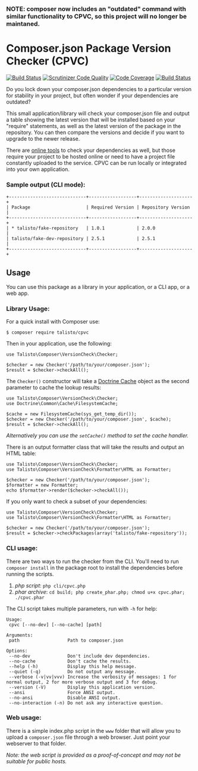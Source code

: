 ### NOTE: composer now includes an "outdated" command with similar functionality to CPVC, so this project will no longer be maintaned.
Composer.json Package Version Checker (CPVC)
============================================

[![Build Status](https://travis-ci.org/talisto/cpvc.svg?branch=master)](https://travis-ci.org/talisto/cpvc)
[![Scrutinizer Code Quality](https://scrutinizer-ci.com/g/talisto/cpvc/badges/quality-score.png?b=master)](https://scrutinizer-ci.com/g/talisto/cpvc/?branch=master)
[![Code Coverage](https://scrutinizer-ci.com/g/talisto/cpvc/badges/coverage.png?b=master)](https://scrutinizer-ci.com/g/talisto/cpvc/?branch=master)
[![Build Status](https://scrutinizer-ci.com/g/talisto/cpvc/badges/build.png?b=master)](https://scrutinizer-ci.com/g/talisto/cpvc/build-status/master)

Do you lock down your composer.json dependencies to a particular version for stability in your project,
but often wonder if your dependencies are outdated?

This small application/library will check your composer.json file and output a table showing the latest version
that will be installed based on your "require" statements, as well as the latest version of the package in the
repository.  You can then compare the versions and decide if you want to upgrade to the newer release.

There are [online tools](https://www.versioneye.com) to check your dependencies as well, but those require
your project to be hosted online or need to have a project file constantly uploaded to the service.
CPVC can be run locally or integrated into your own application.

### Sample output (CLI mode):

    +-----------------------------+------------------+--------------------+
    | Package                     | Required Version | Repository Version |
    +-----------------------------+------------------+--------------------+
    | * talisto/fake-repository   | 1.0.1            | 2.0.0              |
    | talisto/fake-dev-repository | 2.5.1            | 2.5.1              |
    +-----------------------------+------------------+--------------------+

Usage
-----

You can use this package as a library in your application, or a CLI app, or a web app.

### Library Usage:

For a quick install with Composer use:

    $ composer require talisto/cpvc

Then in your application, use the following:

    use Talisto\Composer\VersionCheck\Checker;

    $checker = new Checker('/path/to/your/composer.json');
    $result = $checker->checkAll();

The `Checker()` constructor will take a [Doctrine Cache](https://github.com/doctrine/cache) object as the second
parameter to cache the lookup results:

    use Talisto\Composer\VersionCheck\Checker;
    use Doctrine\Common\Cache\FilesystemCache;

    $cache = new FilesystemCache(sys_get_temp_dir());
    $checker = new Checker('/path/to/your/composer.json', $cache);
    $result = $checker->checkAll();

*Alternatively you can use the `setCache()` method to set the cache handler.*

There is an output formatter class that will take the results and output an HTML table:

    use Talisto\Composer\VersionCheck\Checker;
    use Talisto\Composer\VersionCheck\Formatter\HTML as Formatter;

    $checker = new Checker('/path/to/your/composer.json');
    $formatter = new Formatter;
    echo $formatter->render($checker->checkAll());

If you only want to check a subset of your dependencies:

    use Talisto\Composer\VersionCheck\Checker;
    use Talisto\Composer\VersionCheck\Formatter\HTML as Formatter;

    $checker = new Checker('/path/to/your/composer.json');
    $result = $checker->checkPackages(array('talisto/fake-repository'));

### CLI usage:

There are two ways to run the checker from the CLI.  You'll need to run `composer install` in the package root
to install the dependencies before running the scripts.

1.  *php script*:
    `php cli/cpvc.php`
2.  *phar archive*:
    `cd build; php create_phar.php; chmod u+x cpvc.phar; ./cpvc.phar`

The CLI script takes multiple parameters, run with `-h` for help:

    Usage:
     cpvc [--no-dev] [--no-cache] [path]

    Arguments:
     path                  Path to composer.json

    Options:
     --no-dev              Don't include dev dependencies.
     --no-cache            Don't cache the results.
     --help (-h)           Display this help message.
     --quiet (-q)          Do not output any message.
     --verbose (-v|vv|vvv) Increase the verbosity of messages: 1 for normal output, 2 for more verbose output and 3 for debug.
     --version (-V)        Display this application version.
     --ansi                Force ANSI output.
     --no-ansi             Disable ANSI output.
     --no-interaction (-n) Do not ask any interactive question.

### Web usage:

There is a simple index.php script in the `www` folder that will allow you to upload a `composer.json` file through
a web browser.  Just point your webserver to that folder.

*Note: the web script is provided as a proof-of-concept and may not be suitable for public hosts.*